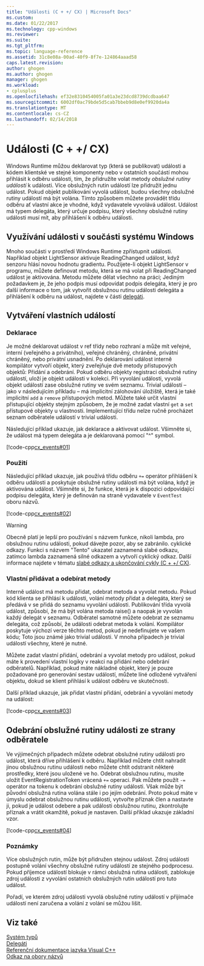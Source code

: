 ```yaml
---
title: "Události (C + +/ CX) | Microsoft Docs"
ms.custom: 
ms.date: 01/22/2017
ms.technology: cpp-windows
ms.reviewer: 
ms.suite: 
ms.tgt_pltfrm: 
ms.topic: language-reference
ms.assetid: 31c8e08a-00ad-40f9-8f7e-124864aaad58
caps.latest.revision: 
author: ghogen
ms.author: ghogen
manager: ghogen
ms.workload:
- cplusplus
ms.openlocfilehash: ef32e8310454005fa01a3e23dcd8739dcdbaa647
ms.sourcegitcommit: 6002df0ac79bde5d5cab7bbeb9d8e0ef9920da4a
ms.translationtype: MT
ms.contentlocale: cs-CZ
ms.lasthandoff: 02/14/2018
---
```

# <a name="events-ccx"></a>Události (C + +/ CX)
Windows Runtime můžou deklarovat typ (která se publikovat) události a kódem klientské ve stejné komponenty nebo v ostatních součástí mohou přihlásit k odběru události, tím, že přidružíte volat metody *obslužné rutiny událostí* k události. Více obslužných rutin událostí lze přidružit jednu událost. Pokud objekt publikování vyvolá událost, budou všechny obslužné rutiny událostí má být volána. Tímto způsobem můžete provádět třídu odběru ať vlastní akce je vhodné, když vydavatele vyvolává událost. Událost má typem delegáta, který určuje podpisu, který všechny obslužné rutiny události musí mít, aby přihlášení k odběru události.  
  
## <a name="consuming-events-in-windows-components"></a>Využívání události v součásti systému Windows  
 Mnoho součásti v prostředí Windows Runtime zpřístupnit události. Například objekt LightSensor aktivuje ReadingChanged událost, když senzoru hlásí novou hodnotu gradientu. Použijete-li objekt LightSensor v programu, můžete definovat metodu, která se má volat při ReadingChanged událost je aktivována. Metodu můžete dělat všechno na práci; Jediným požadavkem je, že jeho podpis musí odpovídat podpis delegáta, který je pro další informace o tom, jak vytvořit obslužnou rutinu události delegáta a přihlášení k odběru na událost, najdete v části [delegáti](../cppcx/delegates-c-cx.md).  
  
## <a name="creating-custom-events"></a>Vytváření vlastních událostí  
  
### <a name="declaration"></a>Deklarace  
 Je možné deklarovat událost v ref třídy nebo rozhraní a může mít veřejné, interní (veřejného a privátního), veřejné chráněný, chráněné, privátní chráněný, nebo privátní usnadnění. Po deklarování událost interně kompilátor vytvoří objekt, který zveřejňuje dvě metody přístupových objektů: Přidání a odebrání. Pokud odběru objekty registraci obslužné rutiny událostí, uloží je objekt události v kolekci. Při vyvolání události, vyvolá objekt událostí zase obslužné rutiny ve svém seznamu. Trivial událostí – jako v následujícím příkladu – má implicitní zálohování úložiště, která je také implicitní `add` a `remove` přístupových metod. Můžete také určit vlastní přistupující objekty stejným způsobem, že je možné zadat vlastní `get` a `set` přístupové objekty u vlastnosti.  Implementující třídu nelze ručně procházet seznam odběratele událostí v trivial události.  
  
 Následující příklad ukazuje, jak deklarace a aktivovat událost. Všimněte si, že událost má typem delegáta a je deklarovaná pomocí "^" symbol.  
  
 [!code-cpp[cx_events#01](../cppcx/codesnippet/CPP/cx_events/class1.h#01)]  
  
### <a name="usage"></a>Použití  
 Následující příklad ukazuje, jak používá třídu odběru `+=` operátor přihlášení k odběru události a poskytuje obslužné rutiny události má být volána, když je aktivována událost. Všimněte si, že funkce, která je k dispozici odpovídající podpisu delegáta, který je definován na straně vydavatele v `EventTest` oboru názvů.  
  
 [!code-cpp[cx_events#02](../cppcx/codesnippet/CPP/eventsupportinvs/eventclientclass.h#02)]  
  
> [!WARNING]
>  Obecně platí je lepší pro používání s názvem funkce, nikoli lambda, pro obslužnou rutinu události, pokud dávejte pozor, aby se zabránilo. cyklické odkazy. Funkci s názvem "Tento" ukazatel zaznamená slabé odkazu, zatímco lambda zaznamená silné odkazem a vytvoří cyklický odkaz. Další informace najdete v tématu [slabé odkazy a ukončování cykly (C + +/ CX)](../cppcx/weak-references-and-breaking-cycles-c-cx.md).  
  
### <a name="custom-add-and-remove-methods"></a>Vlastní přidávat a odebírat metody  
 Interně událost má metodu přidat, odebrat metoda a vyvolat metodu. Pokud kód klienta se přihlásí k události, volání metody přidat a delegáta, který se předává v se přidá do seznamu vyvolání události. Publikování třída vyvolá událost, způsobí, že má být volána metoda raise() a naopak je vyvolán každý delegát v seznamu. Odběratel samotné můžete odebrat ze seznamu delegáta, což způsobí, že události odebrat metoda k volání. Kompilátor poskytuje výchozí verze těchto metod, pokud je nedefinujete ve vašem kódu; Toto jsou známé jako trivial události. V mnoha případech je trivial událostí všechny, které je nutné.  
  
 Můžete zadat vlastní přidání, odebrání a vyvolat metody pro událost, pokud máte k provedení vlastní logiky v reakci na přidání nebo odebrání odběratelů. Například, pokud máte nákladné objekt, který je pouze požadované pro generování sestav událostí, můžete líné odložené vytváření objektu, dokud se klient přihlásí k událost odběru ve skutečnosti.  
  
 Další příklad ukazuje, jak přidat vlastní přidání, odebrání a vyvolání metody na událost:  
  
 [!code-cpp[cx_events#03](../cppcx/codesnippet/CPP/cx_events/class1.h#03)]  
  
## <a name="removing-an-event-handler-from-the-subscriber-side"></a>Odebrání obslužné rutiny události ze strany odběratele  
 Ve výjimečných případech můžete odebrat obslužné rutiny události pro událost, která dříve přihlášení k odběru. Například můžete chtít nahradit jinou obslužnou rutinu události nebo můžete chtít odstranit některé prostředky, které jsou uložené ve ho. Odebrat obslužnou rutinu, musíte uložit EventRegistrationToken vrácená `+=` operaci. Pak můžete použít `-=` operátor na tokenu k odebrání obslužné rutiny události.  Však může být původní obslužná rutina volána stále i po jejím odebrání. Proto pokud máte v úmyslu odebrat obslužnou rutinu události, vytvořte příznak člen a nastavte ji, pokud je událost odebere a pak události obslužnou rutinu, zkontrolujte příznak a vrátit okamžitě, pokud je nastaven. Další příklad ukazuje základní vzor.  
  
 [!code-cpp[cx_events#04](../cppcx/codesnippet/CPP/eventsupportinvs/eventclientclass.h#04)]  
  
### <a name="remarks"></a>Poznámky  
 Více obslužných rutin, může být přidružen stejnou událost. Zdroj události postupně volání všechny obslužné rutiny událostí ze stejného podprocesu. Pokud příjemce událostí blokuje v rámci obslužná rutina události, zablokuje zdroj události z vyvolání ostatních obslužných rutin událostí pro tuto událost.  
  
 Pořadí, ve kterém zdroj události vyvolá obslužné rutiny událostí v přijímače událostí není zaručena a volání z volání se můžou lišit.  
  
## <a name="see-also"></a>Viz také  
 [Systém typů](../cppcx/type-system-c-cx.md)   
 [Delegáti](../cppcx/delegates-c-cx.md)   
 [Referenční dokumentace jazyka Visual C++](../cppcx/visual-c-language-reference-c-cx.md)   
 [Odkaz na obory názvů](../cppcx/namespaces-reference-c-cx.md)